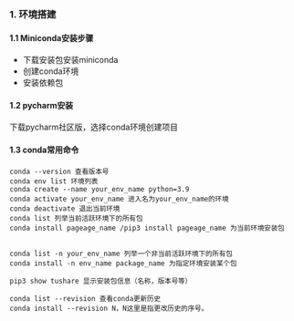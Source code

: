 ### 1. 环境搭建

#### 1.1 Miniconda安装步骤 

* 下载安装包安装miniconda
* 创建conda环境
* 安装依赖包
  
#### 1.2 pycharm安装

下载pycharm社区版，选择conda环境创建项目

#### 1.3 conda常用命令

```
conda --version 查看版本号
conda env list 环境列表
conda create --name your_env_name python=3.9
conda activate your_env_name 进入名为your_env_name的环境
conda deactivate 退出当前环境
conda list 列举当前活跃环境下的所有包
conda install pageage_name /pip3 install pageage_name 为当前环境安装包


conda list -n your_env_name 列举一个非当前活跃环境下的所有包
conda install -n env_name package_name 为指定环境安装某个包

pip3 show tushare 显示安装包信息（名称，版本号等）

conda list --revision 查看conda更新历史
conda install --revision N，N这里是指更改历史的序号。
```